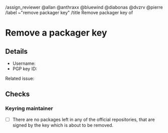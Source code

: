 <!--
This template is used when an existing packager PGP public key needs to be
removed from the distribution's keyring.
It is used by users with a valid main key or a valid packager key after all
steps in an accompanying issue (opened with the template "Remove Packager Key")
have been fulfilled.
-->
/assign_reviewer @allan @anthraxx @bluewind @diabonas @dvzrv @pierre
/label ~"remove packager key"
/title Remove packager key of <!-- MODIFY: Add the packager's username -->
<!--
Please do not remove the above quick actions, which automatically label the
issue and assign relevant users as reviewers.
-->

# Remove a packager key

## Details

- Username: <!-- MODIFY: Add the @-prefixed username -->
- PGP key ID: <!-- MODIFY: Add the "long format" key ID of the PGP public key here -->

Related issue: <!-- MODIFY: Add #-prefixed issue number -->

## Checks

### Keyring maintainer

- [ ] There are no packages left in any of the official repositories, that are
  signed by the key which is about to be removed.
